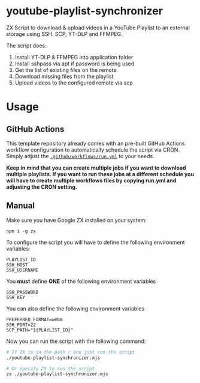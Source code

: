 # youtube-playlist-synchronizer
ZX Script to download &amp; upload videos in a YouTube Playlist to an external storage using SSH. SCP, YT-DLP and FFMPEG.

The script does:
1) Install YT-DLP & FFMPEG into application folder
2) Install sshpass via apt if password is being used
3) Get the list of existing files on the remote
4) Download missing files from the playlist
4) Upload videos to the configured remote via scp

# Usage
## GitHub Actions
This template repository already comes with an pre-built GitHub Actions workflow configuration to automatically schedule the script via CRON. Simply adjust the [`.github/workflows/run.yml`](https://github.com/bumbummen99/youtube-playlist-synchronizer/blob/master/.github/workflows/run.yml) to your needs. 

**Keep in mind that you can create multiple jobs if you want to download multiple playlists. If you want to run these jobs at a different schedule you will have to create multiple workflows files by copying run.yml and adjusting the CRON setting.**

## Manual
Make sure you have Google ZX installed on your system:
```
npm i -g zx
```

To configure the script you will have to define the following environment variables:
```
PLAYLIST_ID
SSH_HOST
SSH_USERNAME
```

You **must** define **ONE** of the following environment variables
```
SSH_PASSWORD
SSH_KEY
```

You can also define the following environment variables
```
PREFERRED_FORMAT=webm
SSH_PORT=22
SCP_PATH="${PLAYLIST_ID}"
```

Now you can run the script with the following command:
```bash
# If ZX is in the path / env just run the script
./youtube-playlist-synchronizer.mjs

# Or specify ZX to run the script
zx ./youtube-playlist-synchronizer.mjs
```
